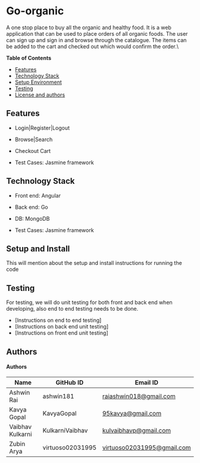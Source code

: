 # Go-organic
A one stop place to buy all the organic and healthy food. It is a web application that can be used to place orders of all organic foods. The user can sign up and sign in and browse through the catalogue. The items can be added to the cart and checked out which would confirm the order.\

**Table of Contents**
- [Features](#features)
- [Technology Stack](#technology-stack)
- [Setup Environment](#setup-and-install)
- [Testing](#testing)
- [License and authors](#authors)


## Features
- Login|Register|Logout

- Browse|Search

- Checkout Cart

- Test Cases: Jasmine framework

## Technology Stack
- Front end: Angular

- Back end: Go

- DB: MongoDB

- Test Cases: Jasmine framework

## Setup and Install

This will mention about the setup and install instructions for running the code

## Testing
For testing, we will do unit testing for both front and back end when developing, also end to end testing needs to be done.

- [Instructions on end to end testing]
- [Instructions on back end unit testing]
- [Instructions on front end unit testing]

## Authors

#### Authors
| Name | GitHub ID | Email ID |
|------|-----------|---------------------|
|Ashwin Rai|ashwin181|raiashwin018@gmail.com|
|Kavya Gopal|KavyaGopal|95kavya@gmail.com|
|Vaibhav Kulkarni|KulkarniVaibhav|kulvaibhavp@gmail.com|
|Zubin Arya|virtuoso02031995|virtuoso02031995@gmail.com|